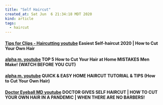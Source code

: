 ```yaml
---
title: "Self Haircut"
created_at: Sat Jun  6 21:34:18 MDT 2020
kind: article
tags:
  - haircut
---
```


<h4>
  <a href="https://www.youtube.com/watch?v=ZrTC5D-zYBs" target="_blank">Tips for Clips - Haircutting youtube</a>
  Easiest Self-haircut 2020 | How to Cut Your Own Hair
</h4>

<h4>
  <a href="https://www.youtube.com/watch?v=t4RUN29Ln0M" target="_blank">alpha m. youtube</a>
  TOP 5 How to Cut Your Hair at Home MISTAKES Men Make! (WATCH BEFORE YOU CUT)
</h4>

<h4>
  <a href="https://www.youtube.com/watch?v=-ewJDxnYkNU" target="_blank">alpha m. youtube</a>
  QUICK & EASY HOME HAIRCUT TUTORIAL & TIPS (How to Cut Your Own Hair)
</h4>

<h4>
  <a href="https://www.youtube.com/watch?v=MntmVZjLXd8" target="_blank">Doctor Eyeball MD youtube</a>
  DOCTOR GIVES SELF HAIRCUT | HOW TO CUT YOUR OWN HAIR IN A PANDEMIC | WHEN THERE ARE NO BARBERS!
</h4>

<!--
html boilerplate fragments
<a href="" target="_blank"></a>
<a name=""></a>
<img src="" width="400px">
<ul>
  <li></li>
  <li><a href="" target="_blank"></a></li>
</ul>
<pre>
</pre>
<p style="margin-bottom: 2em;"></p>
<hr style="border: 0; height: 3px; background: #333; background-image: linear-gradient(to right, #ccc, #333, #ccc);">
<pre><code>
</code></pre>
<math xmlns='http://www.w3.org/1998/Math/MathML' display='block'>
</math>
:-->
